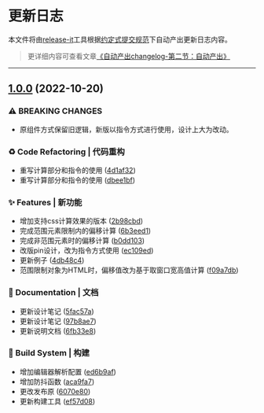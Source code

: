# 更新日志

本文件将由[release-it](https://github.com/release-it/release-it)工具根据[约定式提交规范](https://www.conventionalcommits.org/zh-hans/v1.0.0/)下自动产出更新日志内容。

> 更详细内容可查看文章[《自动产出changelog-第二节：自动产出》](https://uxfeel.com/2021/04/13/20210413-auto-changelog-section-two-generate-changelog/)

---



## [1.0.0](https://github.com/lpreterite/vpin/compare/0.2.4...1.0.0) (2022-10-20)


### ⚠ BREAKING CHANGES

* 原组件方式保留旧逻辑，新版以指令方式进行使用，设计上大为改动。

### ♻ Code Refactoring | 代码重构

* 重写计算部分和指令的使用 ([4d1af32](https://github.com/lpreterite/vpin/commit/4d1af32437aa8af34e109a80ab06a623d2ec3854))
* 重写计算部分和指令的使用 ([dbee1bf](https://github.com/lpreterite/vpin/commit/dbee1bf2fb2992a52c07ab3a2adcd19129a86958))


### ✨ Features | 新功能

* 增加支持css计算效果的版本 ([2b98cbd](https://github.com/lpreterite/vpin/commit/2b98cbde85e88413656483b071f1704e97834942))
* 完成范围元素限制内的偏移计算 ([6b3eed1](https://github.com/lpreterite/vpin/commit/6b3eed17e80f0eae42e9ed0c14c4d65ec15f01ae))
* 完成非范围元素时的偏移计算 ([b0dd103](https://github.com/lpreterite/vpin/commit/b0dd1030fd643267f3adb744909c408470bddcdd))
* 改版pin设计，改为指令方式使用 ([ec109ed](https://github.com/lpreterite/vpin/commit/ec109eda352fc66c3e33b8f1427649d7170ab908))
* 更新例子 ([4db48c4](https://github.com/lpreterite/vpin/commit/4db48c4ae168eae30a6be1829e81973d909f9126))
* 范围限制对象为HTML时，偏移值改为基于取窗口宽高值计算 ([f09a7db](https://github.com/lpreterite/vpin/commit/f09a7db4b7638c7a5102e1a4411b8a17b0100be9))


### 📝 Documentation | 文档

* 更新设计笔记 ([5fac57a](https://github.com/lpreterite/vpin/commit/5fac57ad609de5c08e45340a4b24350acee95f3c))
* 更新设计笔记 ([97b8ae7](https://github.com/lpreterite/vpin/commit/97b8ae727afa3bd9a6653624fa665384dbebe8b6))
* 更新说明文档 ([6fb33e8](https://github.com/lpreterite/vpin/commit/6fb33e8bb42c8c434c1985f2da832a15c3061eec))


### 👷‍ Build System | 构建

* 增加编辑器解析配置 ([ed6b9af](https://github.com/lpreterite/vpin/commit/ed6b9af60763c2f33b50d472d5076d33be0d3abf))
* 增加防抖函数 ([aca9fa7](https://github.com/lpreterite/vpin/commit/aca9fa7da92498f6988932d0ff14081193d4a390))
* 更改发布原 ([6070e80](https://github.com/lpreterite/vpin/commit/6070e80a64fd51195491146b793b15ca19d03250))
* 更新构建工具 ([ef57d08](https://github.com/lpreterite/vpin/commit/ef57d08e8efb51d9eeb1d963407b3fdbafc259b3))